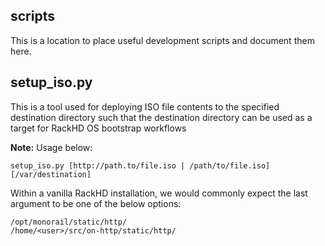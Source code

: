 ## scripts

This is a location to place useful development scripts and document them here.

## setup_iso.py

This is a tool used for deploying ISO file contents to the specified
destination directory such that the destination directory can be used as a
target for RackHD OS bootstrap workflows

__Note:__ Usage below:
```
setup_iso.py [http://path.to/file.iso | /path/to/file.iso] [/var/destination]
```

Within a vanilla RackHD installation, we would commonly expect the last argument
to be one of the below options:
```
/opt/monorail/static/http/
/home/<user>/src/on-http/static/http/
```
